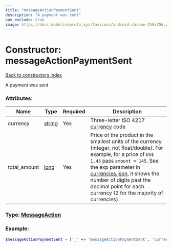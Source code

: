 ```yaml
---
title: "messageActionPaymentSent"
description: "A payment was sent"
nav_exclude: true
image: https://docs.madelineproto.xyz/favicons/android-chrome-256x256.png
---
```

# Constructor: messageActionPaymentSent  
[Back to constructors index](/API_docs/constructors/index.md)



A payment was sent

### Attributes:

| Name     |    Type       | Required | Description |
|----------|---------------|----------|-------------|
|currency|[string](/API_docs/types/string.md) | Yes|Three-letter ISO 4217 [currency](https://core.telegram.org/bots/payments#supported-currencies) code|
|total\_amount|[long](/API_docs/types/long.md) | Yes|Price of the product in the smallest units of the currency (integer, not float/double). For example, for a price of `US$ 1.45` pass `amount = 145`. See the exp parameter in [currencies.json](https://core.telegram.org/bots/payments/currencies.json), it shows the number of digits past the decimal point for each currency (2 for the majority of currencies).|



### Type: [MessageAction](/API_docs/types/MessageAction.md)


### Example:

```php
$messageActionPaymentSent = ['_' => 'messageActionPaymentSent', 'currency' => 'string', 'total_amount' => long];
```  
